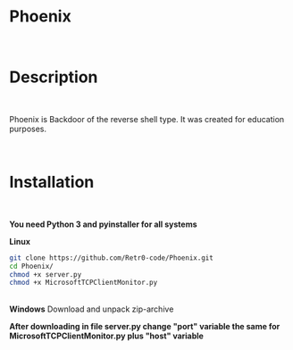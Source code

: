 # Phoenix
<br>

# Description

<br>

Phoenix is Backdoor of the reverse shell type. It was created for education purposes.

<br>

# Installation

<br>

<b>You need Python 3 and pyinstaller for all systems</b>

<b>Linux</b>
<br>
```sh
git clone https://github.com/Retr0-code/Phoenix.git
cd Phoenix/
chmod +x server.py
chmod +x MicrosoftTCPClientMonitor.py
```
<br>
<b>Windows</b>
Download and unpack zip-archive

<b>After downloading in file server.py change "port" variable the same for MicrosoftTCPClientMonitor.py plus "host" variable</b>
